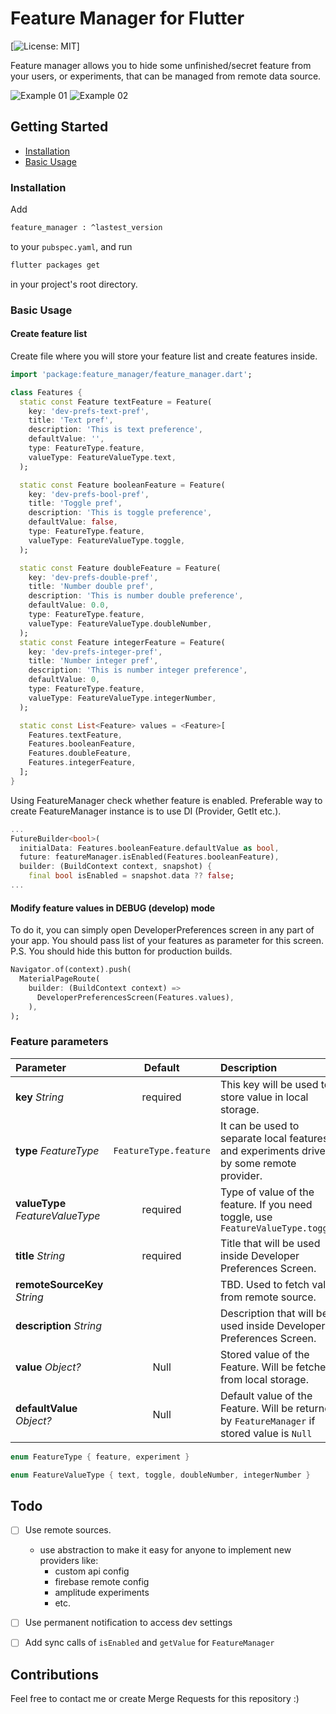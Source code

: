 # Feature Manager for Flutter

[![License: MIT](https://img.shields.io/badge/Licence-MIT-success.svg)]

Feature manager allows you to hide some unfinished/secret feature from your users, or experiments, that can be managed
from remote data source.

![Example 01](doc/feature-manager-1.png) ![Example 02](doc/feature-manager-2.png)

## Getting Started

- [Installation](#installation)
- [Basic Usage](#basic-usage)

### Installation

Add

```bash
feature_manager : ^lastest_version
```

to your `pubspec.yaml`, and run

```bash
flutter packages get
```

in your project's root directory.

### Basic Usage

#### Create feature list

Create file where you will store your feature list and create features inside.

```dart
import 'package:feature_manager/feature_manager.dart';

class Features {
  static const Feature textFeature = Feature(
    key: 'dev-prefs-text-pref',
    title: 'Text pref',
    description: 'This is text preference',
    defaultValue: '',
    type: FeatureType.feature,
    valueType: FeatureValueType.text,
  );

  static const Feature booleanFeature = Feature(
    key: 'dev-prefs-bool-pref',
    title: 'Toggle pref',
    description: 'This is toggle preference',
    defaultValue: false,
    type: FeatureType.feature,
    valueType: FeatureValueType.toggle,
  );

  static const Feature doubleFeature = Feature(
    key: 'dev-prefs-double-pref',
    title: 'Number double pref',
    description: 'This is number double preference',
    defaultValue: 0.0,
    type: FeatureType.feature,
    valueType: FeatureValueType.doubleNumber,
  );
  static const Feature integerFeature = Feature(
    key: 'dev-prefs-integer-pref',
    title: 'Number integer pref',
    description: 'This is number integer preference',
    defaultValue: 0,
    type: FeatureType.feature,
    valueType: FeatureValueType.integerNumber,
  );

  static const List<Feature> values = <Feature>[
    Features.textFeature,
    Features.booleanFeature,
    Features.doubleFeature,
    Features.integerFeature,
  ];
}
```

Using FeatureManager check whether feature is enabled.
Preferable way to create FeatureManager instance is to use DI (Provider, GetIt etc.).

```dart
...
FutureBuilder<bool>(
  initialData: Features.booleanFeature.defaultValue as bool,
  future: featureManager.isEnabled(Features.booleanFeature),
  builder: (BuildContext context, snapshot) {
    final bool isEnabled = snapshot.data ?? false;
...
```

#### Modify feature values in DEBUG (develop) mode
To do it, you can simply open DeveloperPreferences screen in any part of your app.
You should pass list of your features as parameter for this screen.
P.S. You should hide this button for production builds.

```dart
Navigator.of(context).push(
  MaterialPageRoute(
    builder: (BuildContext context) =>
      DeveloperPreferencesScreen(Features.values),
    ),
);
```

### Feature parameters


| Parameter                 |                       Default                       | Description                                                                                                             |
| :------------------------ | :-------------------------------------------------: | :---------------------------------------------------------------------------------------------------------------------- |
| **key** *String*          |                        required                     | This key will be used to store value in local storage.                                                             |
| **type** *FeatureType*    |                         `FeatureType.feature`       | It can be used to separate local features and experiments driven by some remote provider. |
| **valueType** *FeatureValueType*|                         required              |  Type of value of the feature. If you need toggle, use `FeatureValueType.toggle` |
| **title** *String*        |                          required                   | Title that will be used inside Developer Preferences Screen.     |
| **remoteSourceKey** *String*|                                                   | TBD. Used to fetch value from remote source. |
| **description** *String*  |                                                     | Description that will be used inside Developer Preferences Screen. |
| **value**  *Object?*      |                          Null                       | Stored value of the Feature. Will be fetched from local storage. |
| **defaultValue** *Object?*|                   Null                              | Default value of the Feature. Will be returned by `FeatureManager` if stored value is `Null` |

```dart
enum FeatureType { feature, experiment }
```
```dart
enum FeatureValueType { text, toggle, doubleNumber, integerNumber }
```

## Todo

- [ ] Use remote sources.
  - use abstraction to make it easy for anyone to implement new providers like:
    - custom api config
    - firebase remote config
    - amplitude experiments
    - etc.

- [ ] Use permanent notification to access dev settings

- [ ] Add sync calls of `isEnabled` and `getValue` for `FeatureManager`

## Contributions
Feel free to contact me or create Merge Requests for this repository :)